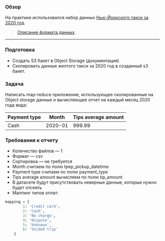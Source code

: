 ### Обзор

На практике использовался набор данных [Нью-Йоркского такси за 2020 год](https://www.nyc.gov/site/tlc/about/tlc-trip-record-data.page).
> [Описание формата данных](https://www.nyc.gov/assets/tlc/downloads/pdf/data_dictionary_trip_records_yellow.pdf).

---

### Подготовка

- Создать S3 бакет в Object Storage (документация)
- Скопировать данные желтого такси за 2020 год в созданный s3 бакет.


### Задача

Написать map-reduce приложение, использующее скопированные на Object storage данные и вычисляющее отчет на каждый месяц 2020 года вида:

| Payment type | Month   | Tips average amount |
|--------------|---------|---------------------|
| Cash         | 2020-01 | 999.99              |

### Требования к отчету

- Количество файлов — 1
- Формат — csv
- Сортировка — не требуется
- Month считаем по полю tpep_pickup_datetime
- Payment type считаем по полю payment_type
- Tips average amount вычисляем по полю tip_amount
- В датасете будут присутствовать неверные данные, которые нужно будет отсеять
- Маппинг типов оплат:
```python
mapping = {
        1: 'Credit card',
        2: 'Cash',
        3: 'No charge',
        4: 'Dispute',
        5: 'Unknown',
        6: 'Voided trip'
    }
```
